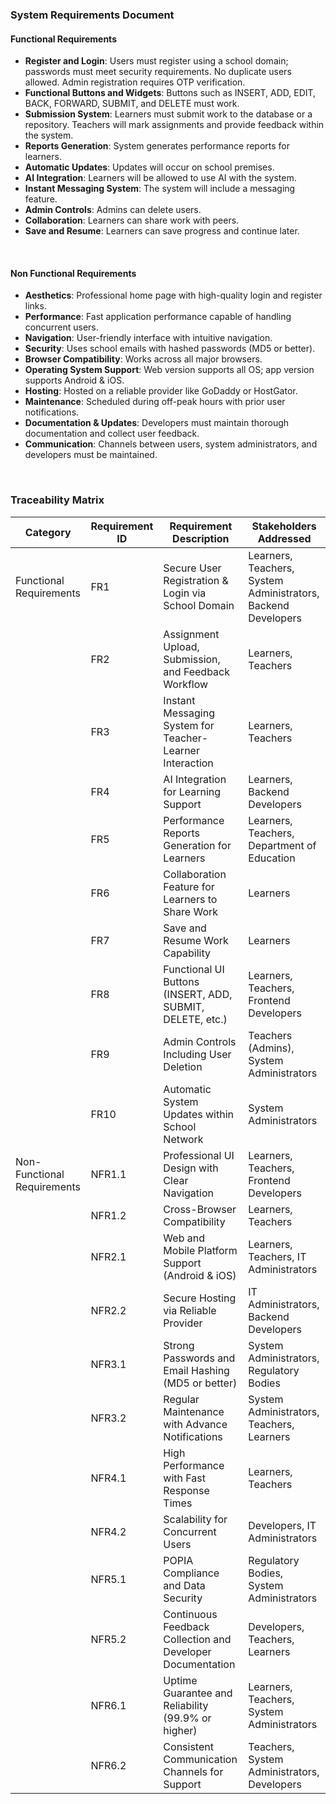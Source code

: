 ### System Requirements Document

#### Functional Requirements
- **Register and Login**: Users must register using a school domain; passwords must meet security requirements. No duplicate users allowed. Admin registration requires OTP verification.
- **Functional Buttons and Widgets**: Buttons such as INSERT, ADD, EDIT, BACK, FORWARD, SUBMIT, and DELETE must work.
- **Submission System**: Learners must submit work to the database or a repository. Teachers will mark assignments and provide feedback within the system.
- **Reports Generation**: System generates performance reports for learners.
- **Automatic Updates**: Updates will occur on school premises.
- **AI Integration**: Learners will be allowed to use AI with the system.
- **Instant Messaging System**: The system will include a messaging feature.
- **Admin Controls**: Admins can delete users.
- **Collaboration**: Learners can share work with peers.
- **Save and Resume**: Learners can save progress and continue later.
  
&nbsp;

#### Non Functional Requirements
- **Aesthetics**: Professional home page with high-quality login and register links.
- **Performance**: Fast application performance capable of handling concurrent users.
- **Navigation**: User-friendly interface with intuitive navigation.
- **Security**: Uses school emails with hashed passwords (MD5 or better).
- **Browser Compatibility**: Works across all major browsers.
- **Operating System Support**: Web version supports all OS; app version supports Android & iOS.
- **Hosting**: Hosted on a reliable provider like GoDaddy or HostGator.
- **Maintenance**: Scheduled during off-peak hours with prior user notifications.
- **Documentation & Updates**: Developers must maintain thorough documentation and collect user feedback.
- **Communication**: Channels between users, system administrators, and developers must be maintained.

&nbsp;

###  Traceability Matrix
| **Category**              | **Requirement ID** | **Requirement Description**                                | **Stakeholders Addressed**                                      |
|---------------------------|--------------------|------------------------------------------------------------|-----------------------------------------------------------------|
| Functional Requirements   | FR1               | Secure User Registration & Login via School Domain         | Learners, Teachers, System Administrators, Backend Developers  |
|                           | FR2               | Assignment Upload, Submission, and Feedback Workflow       | Learners, Teachers                                              |
|                           | FR3               | Instant Messaging System for Teacher-Learner Interaction   | Learners, Teachers                                              |
|                           | FR4               | AI Integration for Learning Support                        | Learners, Backend Developers                                    |
|                           | FR5               | Performance Reports Generation for Learners                | Learners, Teachers, Department of Education                    |
|                           | FR6               | Collaboration Feature for Learners to Share Work           | Learners                                                        |
|                           | FR7               | Save and Resume Work Capability                            | Learners                                                        |
|                           | FR8               | Functional UI Buttons (INSERT, ADD, SUBMIT, DELETE, etc.)  | Learners, Teachers, Frontend Developers                         |
|                           | FR9               | Admin Controls Including User Deletion                    | Teachers (Admins), System Administrators                       |
|                           | FR10              | Automatic System Updates within School Network             | System Administrators                                           |
| Non-Functional Requirements | NFR1.1           | Professional UI Design with Clear Navigation               | Learners, Teachers, Frontend Developers                         |
|                           | NFR1.2            | Cross-Browser Compatibility                                | Learners, Teachers                                              |
|                           | NFR2.1            | Web and Mobile Platform Support (Android & iOS)           | Learners, Teachers, IT Administrators                          |
|                           | NFR2.2            | Secure Hosting via Reliable Provider                       | IT Administrators, Backend Developers                           |
|                           | NFR3.1            | Strong Passwords and Email Hashing (MD5 or better)         | System Administrators, Regulatory Bodies                       |
|                           | NFR3.2            | Regular Maintenance with Advance Notifications             | System Administrators, Teachers, Learners                      |
|                           | NFR4.1            | High Performance with Fast Response Times                  | Learners, Teachers                                              |
|                           | NFR4.2            | Scalability for Concurrent Users                           | Developers, IT Administrators                                   |
|                           | NFR5.1            | POPIA Compliance and Data Security                         | Regulatory Bodies, System Administrators                       |
|                           | NFR5.2            | Continuous Feedback Collection and Developer Documentation | Developers, Teachers, Learners                                  |
|                           | NFR6.1            | Uptime Guarantee and Reliability (99.9% or higher)         | Learners, Teachers, System Administrators                      |
|                           | NFR6.2            | Consistent Communication Channels for Support              | Teachers, System Administrators, Developers                    |
